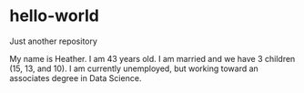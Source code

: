 # hello-world
Just another repository

My name is Heather. I am 43 years old. I am married and we have 3 children (15, 13, and 10). I am currently unemployed, but working toward an associates degree in Data Science.
